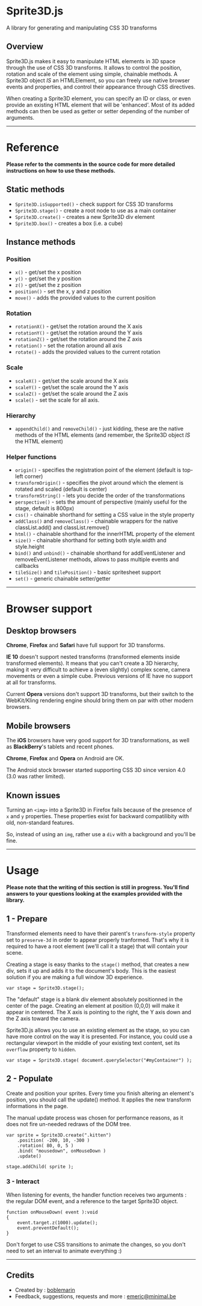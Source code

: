 # Sprite3D.js

A library for generating and manipulating CSS 3D transforms

## Overview

Sprite3D.js makes it easy to manipulate HTML elements in 3D space through the use of CSS 3D transforms. It allows to control the position, rotation and scale of the element using simple, chainable methods. A Sprite3D object _IS_ an HTMLElement, so you can freely use native browser events and properties, and control their appearance through CSS directives.

When creating a Sprite3D element, you can specify an ID or class, or even provide an existing HTML element that will be 'enhanced'. Most of its added methods can then be used as getter or setter depending of the number of arguments.

-----------------------

# Reference

**Please refer to the comments in the source code for more detailed instructions on how to use these methods.**

## Static methods

- `Sprite3D.isSupported()` - check support for CSS 3D transforms
- `Sprite3D.stage()` - create a root node to use as a main container
- `Sprite3D.create()` - creates a new Sprite3D div element
- `Sprite3D.box()` - creates a box (i.e. a cube)

## Instance methods

### Position
- `x()` - get/set the x position
- `y()` - get/set the y position
- `z()` - get/set the z position
- `position()` - set the x, y and z position
- `move()` - adds the provided values to the current position

### Rotation
- `rotationX()` - get/set the rotation around the X axis
- `rotationY()` - get/set the rotation around the Y axis
- `rotationZ()` - get/set the rotation around the Z axis
- `rotation()` - set the rotation around all axis
- `rotate()` - adds the provided values to the current rotation

### Scale
- `scaleX()` - get/set the scale around the X axis
- `scaleY()` - get/set the scale around the Y axis
- `scaleZ()` - get/set the scale around the Z axis
- `scale()` - set the scale for all axis.

### Hierarchy

- `appendChild()` and `removeChild()` - just kidding, these are the native methods of the HTML elements (and remember, the Sprite3D object _IS_ the HTML element)

### Helper functions
-  `origin()` - specifies the registration point of the element (default is top-left corner)
-  `transformOrigin()` - specifies the pivot around which the element is rotated and scaled (default is center)
- `transformString()` - lets you decide the order of the transformations
- `perspective()` - sets the amount of perspective (mainly useful for the stage, default is 800px)
- `css()` - chainable shorthand for setting a CSS value in the style property
- `addClass()` and `removeClass()` - chainable wrappers for the native classList.add() and classList.remove()
- `html()` - chainable shorthand for the innerHTML property of the element
- `size()` - chainable shorthand for setting both style.width and style.height
- `bind()` and `unbind()` - chainable shorthand for addEventListener and removeEventListener methods, allows to pass multiple events and callbacks
- `tileSize()` and `tilePosition()` - basic spritesheet support
- `set()` - generic chainable setter/getter

-----------------------

# Browser support

## Desktop browsers

**Chrome**, **Firefox** and **Safari** have full support for 3D transforms.

**IE 10** doesn't support nested transforms (transformed elements inside transformed elements). It means that you can't create a 3D hierarchy, making it very difficult to achieve a (even slightly) complex scene, camera movements or even a simple cube. Previous versions of IE have no support at all for transforms.

Current **Opera** versions don't support 3D transforms, but their switch to the WebKit/Kling rendering engine should bring them on par with other modern browsers.

## Mobile browsers

The **iOS** browsers have very good support for 3D transformations, as well as **BlackBerry**'s tablets and recent phones.

**Chrome**, **Firefox** and **Opera** on Android are OK.

The Android stock browser started supporting CSS 3D since version 4.0 (3.0 was rather limited).

## Known issues

Turning an `<img>` into a Sprite3D in Firefox fails because of the presence of `x` and `y` properties. These properties exist for backward compatilibity with old, non-standard features.

So, instead of using an `img`, rather use a `div` with a background and you'll be fine.

-----------------------

# Usage

**Please note that the writing of this section is still in progress. You'll find answers to your questions looking at the examples provided with the library.**

## 1 - Prepare

Transformed elements need to have their parent's `transform-style` property set to `preserve-3d` in order to appear properly tranformed. That's why it is required to have a root element (we'll call it a stage) that will contain your scene. 

Creating a stage is easy thanks to the `stage()` method, that creates a new div, sets it up and adds it to the document's body. This is the easiest solution if you are making a full window 3D experience.

	var stage = Sprite3D.stage();

The "default" stage is a blank div element absolutely positionned in the center of the page. Creating an element at position (0,0,0) will make it appear in centered. The X axis is pointing to the right, the Y axis down and the Z axis toward the camera.

Sprite3D.js allows you to use an existing element as the stage, so you can have more control on the way it is presented. For instance, you could use a rectangular viewport in the middle of your existing text content, set its `overflow` property to `hidden`.

	var stage = Sprite3D.stage( document.querySelector("#myContainer") );


## 2 - Populate
Create and position your sprites. Every time you finish altering an element's position, you should call the update() method. It applies the new transform informations in the page.

The manual update process was chosen for performance reasons, as it does not fire un-needed redraws of the DOM tree.

	var sprite = Sprite3D.create(".kitten")
		.position( -200, 10, -300 )
		.rotation( 80, 0, 5 )
		.bind( "mousedown", onMouseDown )
		.update()

	stage.addChild( sprite );
		
### 3 - Interact
When listening for events, the handler function receives two arguments : the regular DOM event, and a reference to the target Sprite3D object.

	function onMouseDown( event ):void
	{
		event.target.z(1000).update();
		event.preventDefault();
	}

Don't forget to use CSS transitions to animate the changes, so you don't need to set an interval to animate everything :)

-----------------------

## Credits
* Created by : [boblemarin](http://twitter.com/boblemarin)
* Feedback, suggestions, requests and more : [emeric@minimal.be](mailto:emeric@minimal.be)
